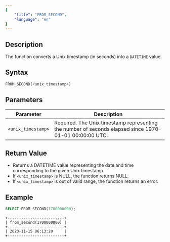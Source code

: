 ```yaml
---
{
    "title": "FROM_SECOND",
    "language": "en"
}
---
```


## Description
The function converts a Unix timestamp (in seconds) into a `DATETIME` value.


## Syntax

```sql
FROM_SECOND(<unix_timestamp>)
```
## Parameters

| Parameter          | Description                                                                                            |
|--------------------|--------------------------------------------------------------------------------------------------------|
| `<unix_timestamp>` | Required. The Unix timestamp representing the number of seconds elapsed since 1970-01-01 00:00:00 UTC. |

## Return Value
- Returns a DATETIME value representing the date and time corresponding to the given Unix timestamp.
- If `<unix_timestamp>` is NULL, the function returns NULL.
- If `<unix_timestamp>` is out of valid range, the function returns an error.

## Example

```sql
SELECT FROM_SECOND(1700000000);
```

```text
+-------------------------+
| from_second(1700000000) |
+-------------------------+
| 2023-11-15 06:13:20     |
+-------------------------+
```